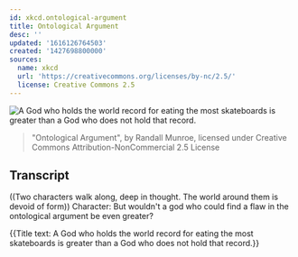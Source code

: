 ```yaml
---
id: xkcd.ontological-argument
title: Ontological Argument
desc: ''
updated: '1616126764503'
created: '1427698800000'
sources:
  name: xkcd
  url: 'https://creativecommons.org/licenses/by-nc/2.5/'
  license: Creative Commons 2.5
---
```

![A God who holds the world record for eating the most skateboards is greater than a God who does not hold that record.](https://imgs.xkcd.com/comics/ontological_argument.png)
> "Ontological Argument", by Randall Munroe, licensed under Creative Commons Attribution-NonCommercial 2.5 License

## Transcript
((Two characters walk along, deep in thought. The world around them is devoid of form))
Character: But wouldn't a god who could find a flaw in the ontological argument be even greater?

{{Title text: A God who holds the world record for eating the most skateboards is greater than a God who does not hold that record.}}
